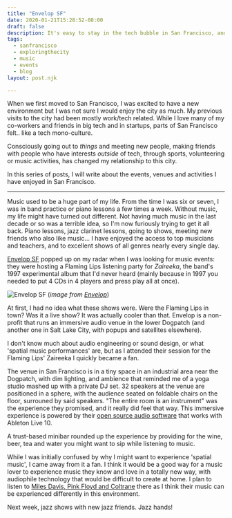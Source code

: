 ```yaml
---
title: "Envelop SF"
date: 2020-01-21T15:28:52-08:00
draft: false
description: It's easy to stay in the tech bubble in San Francisco, and never do anything else or meet anybody outside of it. In this series, I will write about the non-tech things I enjoy about this town.
tags:
  - sanfrancisco
  - exploringthecity
  - music
  - events
  - blog
layout: post.njk

---
```


When we first moved to San Francisco, I was excited to have a new environment but I was not sure I would enjoy the city as much. My previous visits to the city had been mostly work/tech related. While I love many of my co-workers and friends in big tech and in startups, parts of San Francisco felt.. like a tech mono-culture.

Consciously going out to _things_ and meeting new people, making friends with people who have interests _outside_ of tech, through sports, volunteering or music activities, has changed my relationship to this city.

In this series of posts, I will write about the events, venues and activities I have enjoyed in San Francisco.

---

Music used to be a huge part of my life. From the time I was six or seven, I was in band practice or piano lessons a few times a week. Without music, my life might have turned out different. Not having much music in the last decade or so was a terrible idea, so I'm now furiously trying to get it all back. Piano lessons, jazz clarinet lessons, going to shows, meeting new friends who also like music... I have enjoyed the access to top musicians and teachers, and to excellent shows of all genres nearly every single day.

[Envelop SF](https://www.envelop.us/sf-events) popped up on my radar when I was looking for music events: they were hosting a Flaming Lips listening party for _Zaireeka_, the band's 1997 experimental album that I'd never heard (mainly because in 1997 you needed to put 4 CDs in 4 players and press play all at once).

![Envelop SF](/img/202001-envelopsf.jpg "Envelop SF")
(*image from [Envelop](https://www.envelop.us/software)*)

At first, I had no idea what these shows were. Were the Flaming Lips in town? Was it a live show? It was actually cooler than that. Envelop is a non-profit that runs an immersive audio venue in the lower Dogpatch (and another one in Salt Lake City, with popups and satellites elsewhere).

I don't know much about audio engineering or sound design, or what 'spatial music performances' are, but as I attended their session for the Flaming Lips' Zaireeka I quickly became a fan.

The venue in San Francisco is in a tiny space in an industrial area near the Dogpatch, with dim lighting, and ambience that reminded me of a yoga studio mashed up with a private DJ set. 32 speakers at the venue are positioned in a sphere, with the audience seated on foldable chairs on the floor, surrouned by said speakers. "The entire room is an instrument" was the experience they promised, and it really did feel that way. This immersive experience is powered by their [open source audio software](https://www.envelop.us/software) that works with Ableton Live 10.

A trust-based minibar rounded up the experience by providing for the wine, beer, tea and water you might want to sip while listening to music.

While I was initially confused by why I might want to experience 'spatial music', I came away from it a fan. I think it would be a good way for a music lover to experience music they know and love in a totally new way, with audiophile technology that would be difficult to create at home. I plan to listen to [Miles Davis, Pink Floyd and Coltrane](https://www.envelop.us/sf-events) there as I think their music can be experienced differently in this environment.

Next week, jazz shows with new jazz friends. Jazz hands!
